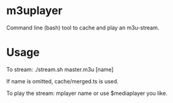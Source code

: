 m3uplayer
=========

Command line (bash) tool to cache and play an m3u-stream.

Usage
=====
To stream:
    ./stream.sh master.m3u [name]

If name is omitted, cache/merged.ts is used.

To play the stream:
    mplayer name
or use $mediaplayer you like. 

